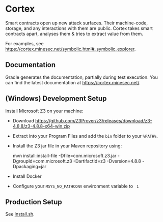 # Cortex

Smart contracts open up new attack surfaces. Their machine-code, storage, and any interactions with them are public. Cortex takes smart contracts apart, analyses them & tries to extract value from them.

For examples, see https://cortex.minesec.net/symbolic.html#_symbolic_explorer.

## Documentation

Gradle generates the documentation, partially during test execution.
You can find the latest documentation at https://cortex.minesec.net/.

## (Windows) Development Setup

Install Microsoft Z3 on your machine:
- Download https://github.com/Z3Prover/z3/releases/download/z3-4.8.8/z3-4.8.8-x64-win.zip
- Extract into your Program Files and add the `bin` folder to your `%PATH%`.
- Install the Z3 jar file in your Maven repository using:

    
    mvn install:install-file -Dfile=com.microsoft.z3.jar -DgroupId=com.microsoft.z3 -DartifactId=z3 -Dversion=4.8.8 -Dpackaging=jar

- Install Docker
- Configure your `MSYS_NO_PATHCONV` environment variable to ` 1`

## Production Setup

See [install.sh](scripts/install.sh).
